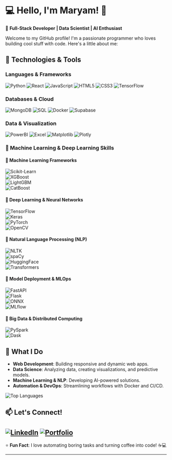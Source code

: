 # 💻 Hello, I'm Maryam! 👋

🚀 **Full-Stack Developer | Data Scientist | AI Enthusiast**

Welcome to my GitHub profile! I'm a passionate programmer who loves building cool stuff with code. Here's a little about me:

## 🔧 **Technologies & Tools**

### **Languages & Frameworks**
![Python](https://img.shields.io/badge/Python-3776AB?style=for-the-badge&logo=python&logoColor=white)
![React](https://img.shields.io/badge/CSS3-1572B6?style=for-the-badge&logo=react&logoColor=white)
![JavaScript](https://img.shields.io/badge/JavaScript-F7DF1E?style=for-the-badge&logo=javascript&logoColor=black)
![HTML5](https://img.shields.io/badge/HTML5-E34F26?style=for-the-badge&logo=html5&logoColor=white)
![CSS3](https://img.shields.io/badge/CSS3-1572B6?style=for-the-badge&logo=css3&logoColor=white)
![TensorFlow](https://img.shields.io/badge/TensorFlow-FF6F00?style=for-the-badge&logo=tensorflow&logoColor=white)

### **Databases & Cloud**
![MongoDB](https://img.shields.io/badge/MongoDB-47A248?style=for-the-badge&logo=mongodb&logoColor=white)
![SQL](https://img.shields.io/badge/SQL-4479A1?style=for-the-badge&logo=postgresql&logoColor=white)
![Docker](https://img.shields.io/badge/Docker-2496ED?style=for-the-badge&logo=docker&logoColor=white)
![Supabase](https://img.shields.io/badge/Docker-2496ED?style=for-the-badge&logo=supabase&logoColor=white)


### **Data & Visualization**
![PowerBI](https://img.shields.io/badge/PowerBI-F2C811?style=for-the-badge&logo=powerbi&logoColor=black)
![Excel](https://img.shields.io/badge/Excel-217346?style=for-the-badge&logo=microsoftexcel&logoColor=white)
![Matplotlib](https://img.shields.io/badge/Matplotlib-11557C?style=for-the-badge&logo=python&logoColor=white)
![Plotly](https://img.shields.io/badge/Plotly-3F4F75?style=for-the-badge&logo=plotly&logoColor=white)

### **🤖 Machine Learning & Deep Learning Skills**  

#### **🔹 Machine Learning Frameworks**  
![Scikit-Learn](https://img.shields.io/badge/Scikit_Learn-F7931E?style=for-the-badge&logo=scikit-learn&logoColor=white)  
![XGBoost](https://img.shields.io/badge/XGBoost-017CEE?style=for-the-badge&logo=xgboost&logoColor=white)  
![LightGBM](https://img.shields.io/badge/LightGBM-389939?style=for-the-badge&logo=lightgbm&logoColor=white)  
![CatBoost](https://img.shields.io/badge/CatBoost-00AEEF?style=for-the-badge&logo=catboost&logoColor=white)  

#### **🔹 Deep Learning & Neural Networks**  
![TensorFlow](https://img.shields.io/badge/TensorFlow-FF6F00?style=for-the-badge&logo=tensorflow&logoColor=white)  
![Keras](https://img.shields.io/badge/Keras-D00000?style=for-the-badge&logo=keras&logoColor=white)  
![PyTorch](https://img.shields.io/badge/PyTorch-EE4C2C?style=for-the-badge&logo=pytorch&logoColor=white)  
![OpenCV](https://img.shields.io/badge/OpenCV-5C3EE8?style=for-the-badge&logo=opencv&logoColor=white)  

#### **🔹 Natural Language Processing (NLP)**  
![NLTK](https://img.shields.io/badge/NLTK-3776AB?style=for-the-badge&logo=python&logoColor=white)  
![spaCy](https://img.shields.io/badge/spaCy-09A3D5?style=for-the-badge&logo=spacy&logoColor=white)  
![HuggingFace](https://img.shields.io/badge/HuggingFace-FFD21E?style=for-the-badge&logo=huggingface&logoColor=black)  
![Transformers](https://img.shields.io/badge/Transformers-FF6F00?style=for-the-badge&logo=huggingface&logoColor=white)  

#### **🔹 Model Deployment & MLOps**  
![FastAPI](https://img.shields.io/badge/FastAPI-009688?style=for-the-badge&logo=fastapi&logoColor=white)  
![Flask](https://img.shields.io/badge/Flask-000000?style=for-the-badge&logo=flask&logoColor=white)  
![ONNX](https://img.shields.io/badge/ONNX-005CED?style=for-the-badge&logo=onnx&logoColor=white)  
![MLflow](https://img.shields.io/badge/MLflow-0194E2?style=for-the-badge&logo=mlflow&logoColor=white)  

#### **🔹 Big Data & Distributed Computing**  
![PySpark](https://img.shields.io/badge/PySpark-E25A1C?style=for-the-badge&logo=apachespark&logoColor=white)  
![Dask](https://img.shields.io/badge/Dask-FF6F00?style=for-the-badge&logo=dask&logoColor=white)  

## 🚀 **What I Do**
- **Web Development**: Building responsive and dynamic web apps.
- **Data Science**: Analyzing data, creating visualizations, and predictive models.
- **Machine Learning & NLP**: Developing AI-powered solutions.
- **Automation & DevOps**: Streamlining workflows with Docker and CI/CD.

![Top Languages](https://github-readme-stats.vercel.app/api/top-langs/?username=MaryamAli-2020&layout=compact&theme=radical)

## 📫 **Let's Connect!**
[![LinkedIn](https://img.shields.io/badge/LinkedIn-0077B5?style=for-the-badge&logo=linkedin&logoColor=white)](https://www.linkedin.com/in/maryam-ali-972677230/)
[![Portfolio](https://img.shields.io/badge/Portfolio-000000?style=for-the-badge&logo=vercel&logoColor=white)](https://maryam-hesham-portfolio.vercel.app)
---

⭐ **Fun Fact**: I love automating boring tasks and turning coffee into code! ☕💻

---
